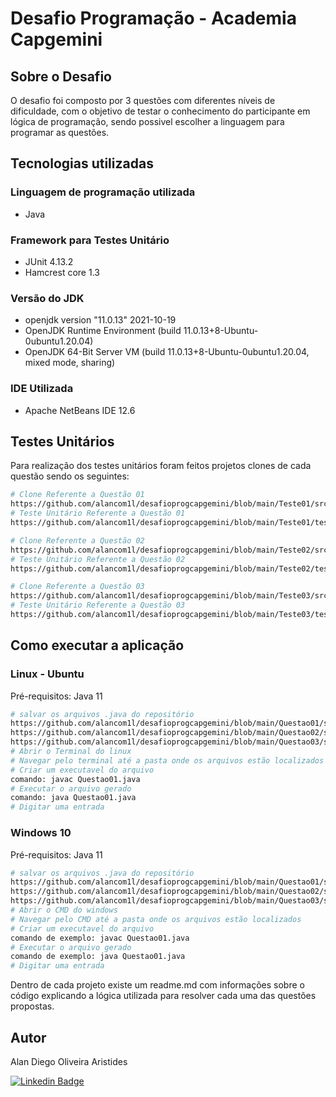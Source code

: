 # Desafio Programação - Academia Capgemini

## Sobre o Desafio

O desafio foi composto por 3 questões com diferentes níveis de dificuldade,
com o objetivo de testar o conhecimento do participante em lógica de programação,
sendo possivel escolher a linguagem para programar as questões.

## Tecnologias utilizadas
### Linguagem de programação utilizada
- Java

### Framework para Testes Unitário
- JUnit 4.13.2
- Hamcrest core 1.3

### Versão do JDK
- openjdk version "11.0.13" 2021-10-19
- OpenJDK Runtime Environment (build 11.0.13+8-Ubuntu-0ubuntu1.20.04)
- OpenJDK 64-Bit Server VM (build 11.0.13+8-Ubuntu-0ubuntu1.20.04, mixed mode, sharing)

### IDE Utilizada
- Apache NetBeans IDE 12.6

## Testes Unitários
Para realização dos testes unitários foram feitos projetos clones de cada questão
sendo os seguintes:

```bash
# Clone Referente a Questão 01
https://github.com/alancom1l/desafioprogcapgemini/blob/main/Teste01/src/teste01/Teste01.java
# Teste Unitário Referente a Questão 01
https://github.com/alancom1l/desafioprogcapgemini/blob/main/Teste01/test/teste01/Teste01Test.java

# Clone Referente a Questão 02
https://github.com/alancom1l/desafioprogcapgemini/blob/main/Teste02/src/teste02/Teste02.java
# Teste Unitário Referente a Questão 02
https://github.com/alancom1l/desafioprogcapgemini/blob/main/Teste02/test/teste02/Teste02Test.java

# Clone Referente a Questão 03
https://github.com/alancom1l/desafioprogcapgemini/blob/main/Teste03/src/teste03/Teste03.java
# Teste Unitário Referente a Questão 03
https://github.com/alancom1l/desafioprogcapgemini/blob/main/Teste03/test/teste03/Teste03Test.java

```
## Como executar a aplicação

### Linux - Ubuntu
Pré-requisitos: Java 11

```bash
# salvar os arquivos .java do repositório
https://github.com/alancom1l/desafioprogcapgemini/blob/main/Questao01/src/questao01/Questao01.java
https://github.com/alancom1l/desafioprogcapgemini/blob/main/Questao02/src/questao02/Questao02.java
https://github.com/alancom1l/desafioprogcapgemini/blob/main/Questao03/src/questao03/Questao03.java
# Abrir o Terminal do linux
# Navegar pelo terminal até a pasta onde os arquivos estão localizados
# Criar um executavel do arquivo
comando: javac Questao01.java
# Executar o arquivo gerado
comando: java Questao01.java
# Digitar uma entrada

```
### Windows 10
Pré-requisitos: Java 11

```bash
# salvar os arquivos .java do repositório
https://github.com/alancom1l/desafioprogcapgemini/blob/main/Questao01/src/questao01/Questao01.java
https://github.com/alancom1l/desafioprogcapgemini/blob/main/Questao02/src/questao02/Questao02.java
https://github.com/alancom1l/desafioprogcapgemini/blob/main/Questao03/src/questao03/Questao03.java
# Abrir o CMD do windows
# Navegar pelo CMD até a pasta onde os arquivos estão localizados
# Criar um executavel do arquivo
comando de exemplo: javac Questao01.java
# Executar o arquivo gerado
comando de exemplo: java Questao01.java
# Digitar uma entrada

```
Dentro de cada projeto existe um readme.md com informações sobre o código
explicando a lógica utilizada para resolver cada uma das questões propostas.

## Autor
Alan Diego Oliveira Aristides

[![Linkedin Badge](https://img.shields.io/badge/-LinkedIn-blue?style=flat-square&logo=Linkedin&logoColor=white&link=https://www.linkedin.com/in/fagnerpsantos/)](https://www.linkedin.com/in/alan-aristides-570603216/)
